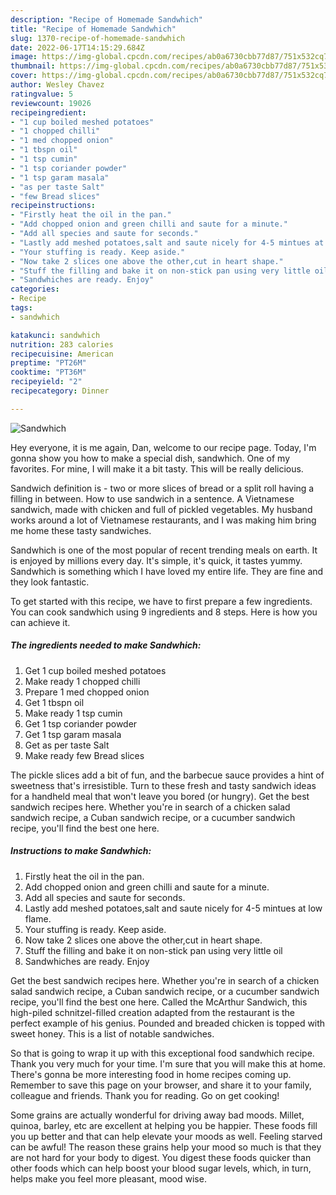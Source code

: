 ```yaml
---
description: "Recipe of Homemade Sandwhich"
title: "Recipe of Homemade Sandwhich"
slug: 1370-recipe-of-homemade-sandwhich
date: 2022-06-17T14:15:29.684Z
image: https://img-global.cpcdn.com/recipes/ab0a6730cbb77d87/751x532cq70/sandwhich-recipe-main-photo.jpg
thumbnail: https://img-global.cpcdn.com/recipes/ab0a6730cbb77d87/751x532cq70/sandwhich-recipe-main-photo.jpg
cover: https://img-global.cpcdn.com/recipes/ab0a6730cbb77d87/751x532cq70/sandwhich-recipe-main-photo.jpg
author: Wesley Chavez
ratingvalue: 5
reviewcount: 19026
recipeingredient:
- "1 cup boiled meshed potatoes"
- "1 chopped chilli"
- "1 med chopped onion"
- "1 tbspn oil"
- "1 tsp cumin"
- "1 tsp coriander powder"
- "1 tsp garam masala"
- "as per taste Salt"
- "few Bread slices"
recipeinstructions:
- "Firstly heat the oil in the pan."
- "Add chopped onion and green chilli and saute for a minute."
- "Add all species and saute for seconds."
- "Lastly add meshed potatoes,salt and saute nicely for 4-5 mintues at low flame."
- "Your stuffing is ready. Keep aside."
- "Now take 2 slices one above the other,cut in heart shape."
- "Stuff the filling and bake it on non-stick pan using very little oil"
- "Sandwhiches are ready. Enjoy"
categories:
- Recipe
tags:
- sandwhich

katakunci: sandwhich 
nutrition: 283 calories
recipecuisine: American
preptime: "PT26M"
cooktime: "PT36M"
recipeyield: "2"
recipecategory: Dinner

---
```



![Sandwhich](https://img-global.cpcdn.com/recipes/ab0a6730cbb77d87/751x532cq70/sandwhich-recipe-main-photo.jpg)

Hey everyone, it is me again, Dan, welcome to our recipe page. Today, I'm gonna show you how to make a special dish, sandwhich. One of my favorites. For mine, I will make it a bit tasty. This will be really delicious.

Sandwich definition is - two or more slices of bread or a split roll having a filling in between. How to use sandwich in a sentence. A Vietnamese sandwich, made with chicken and full of pickled vegetables. My husband works around a lot of Vietnamese restaurants, and I was making him bring me home these tasty sandwiches.

Sandwhich is one of the most popular of recent trending meals on earth. It is enjoyed by millions every day. It's simple, it's quick, it tastes yummy. Sandwhich is something which I have loved my entire life. They are fine and they look fantastic.


To get started with this recipe, we have to first prepare a few ingredients. You can cook sandwhich using 9 ingredients and 8 steps. Here is how you can achieve it.

<!--inarticleads1-->

##### The ingredients needed to make Sandwhich:

1. Get 1 cup boiled meshed potatoes
1. Make ready 1 chopped chilli
1. Prepare 1 med chopped onion
1. Get 1 tbspn oil
1. Make ready 1 tsp cumin
1. Get 1 tsp coriander powder
1. Get 1 tsp garam masala
1. Get as per taste Salt
1. Make ready few Bread slices


The pickle slices add a bit of fun, and the barbecue sauce provides a hint of sweetness that&#39;s irresistible. Turn to these fresh and tasty sandwich ideas for a handheld meal that won&#39;t leave you bored (or hungry). Get the best sandwich recipes here. Whether you&#39;re in search of a chicken salad sandwich recipe, a Cuban sandwich recipe, or a cucumber sandwich recipe, you&#39;ll find the best one here. 

<!--inarticleads2-->

##### Instructions to make Sandwhich:

1. Firstly heat the oil in the pan.
1. Add chopped onion and green chilli and saute for a minute.
1. Add all species and saute for seconds.
1. Lastly add meshed potatoes,salt and saute nicely for 4-5 mintues at low flame.
1. Your stuffing is ready. Keep aside.
1. Now take 2 slices one above the other,cut in heart shape.
1. Stuff the filling and bake it on non-stick pan using very little oil
1. Sandwhiches are ready. Enjoy


Get the best sandwich recipes here. Whether you&#39;re in search of a chicken salad sandwich recipe, a Cuban sandwich recipe, or a cucumber sandwich recipe, you&#39;ll find the best one here. Called the McArthur Sandwich, this high-piled schnitzel-filled creation adapted from the restaurant is the perfect example of his genius. Pounded and breaded chicken is topped with sweet honey. This is a list of notable sandwiches. 

So that is going to wrap it up with this exceptional food sandwhich recipe. Thank you very much for your time. I'm sure that you will make this at home. There's gonna be more interesting food in home recipes coming up. Remember to save this page on your browser, and share it to your family, colleague and friends. Thank you for reading. Go on get cooking!

Some grains are actually wonderful for driving away bad moods. Millet, quinoa, barley, etc are excellent at helping you be happier. These foods fill you up better and that can help elevate your moods as well. Feeling starved can be awful! The reason these grains help your mood so much is that they are not hard for your body to digest. You digest these foods quicker than other foods which can help boost your blood sugar levels, which, in turn, helps make you feel more pleasant, mood wise.
